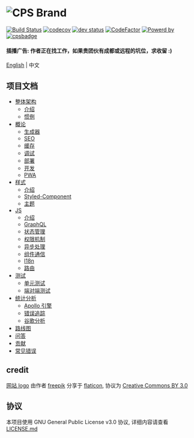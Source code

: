 ![CPS Brand](https://github.com/mydearxym/mastani_server/blob/dev/docs/snapshots/cps_logo_md.png?raw=true)
=========
[![Build Status](https://travis-ci.org/coderplanets/coderplanets_web.svg?branch=dev)](https://travis-ci.org/coderplanets/coderplanets_web)
[![codecov](https://codecov.io/gh/coderplanets/coderplanets_web/branch/dev/graph/badge.svg)](https://codecov.io/gh/coderplanets/coderplanets_web)
[![dev status](https://david-dm.org/coderplanets/coderplanets_web.svg)](https://david-dm.org/coderplanets/coderplanets_web)
[![CodeFactor](https://www.codefactor.io/repository/github/coderplanets/coderplanets_web/badge)](https://www.codefactor.io/repository/github/coderplanets/coderplanets_web)
[![Powerd by](https://badgen.now.sh/badge/mastani/powered/a871c1)](https://github.com/mastani-stack)
[![cpsbadge](https://badgen.net/badge/join%20community/on%20coderplanets/9cb77b)](https://coderplanets.com)


#### 插播广告: 作者正在找工作，如果贵团伙有成都或远程的坑位，求收留 :)

[English](https://github.com/coderplanets/coderplanets_web/blob/docs/README.md) | 中文 


## 项目文档

- [整体架构](docs/architecture)
  - [介绍](docs/architecture/intro.zh-CN.md)
  - [惯例](docs/architecture/convention.zh-CN.md)
- [概论](docs/general)
  - [生成器](docs/general/generator.zh-CN.md)
  - [SEO](docs/general/seo.zh-CN.md)
  - [缓存](docs/general/cache.zh-CN.md)
  - [调试](docs/general/debugging.zh-CN.md)
  - [部署](docs/general/deployment.zh-CN.md)
  - [开发](docs/general/develop.zh-CN.md)
  - [PWA](docs/general/pwa.zh-CN.md)
- [样式](docs/styling/intro.zh-CN.md)
  - [介绍](docs/styling/intro.zh-CN.md)
  - [Styled-Component](docs/styling/styled-component.zh-CN.md)
  - [主题](docs/styling/theming.zh-CN.md)
- [JS](docs/js)
  - [介绍](docs/js/intro.zh-CN.md)
  - [GraphQL](docs/js/GrqphQL.zh-CN.md)
  - [状态管理](docs/js/state-management.zh-CN.md)
  - [权限机制](docs/js/auth.zh-CN.md)
  - [异步处理](docs/js/async.zh-CN.md)
  - [组件通信](docs/js/communication.zh-CN.md)
  - [I18n](docs/js/i18n.zh-CN.md)
  - [路由](docs/js/routing.zh-CN.md)
- [测试](docs/testing)
  - [单元测试](docs/testing/unit-testing.zh-CN.md)
  - [端对端测试](docs/testing/e2e-testing.zh-CN.md)
- [统计分析](docs/analysis)
  - [Apollo 引擎](docs/analysis/apollo-engine.zh-CN.md)
  - [错误追踪](docs/analysis/error-tracking.zh-CN.md)
  - [谷歌分析](docs/analysis/google-analysis.zh-CN.md)
- [路线图](docs/Roadmap.md)
- [问答](docs/FAQ.zh-CN.md)
- [贡献](docs/Contributing.zh-CN.md)
- [常见错误](docs/Troubleshooting.zh-CN.md)


## credit 

[网站
logo](https://www.flaticon.com/free-icon/keyboard_211884#term=keyboard&page=8&position=88)
由作者
[freepik](https://www.flaticon.com/authors/freepik) 分享于
[flaticon](https://www.flaticon.com), 协议为 [Creative Commons BY 3.0](http://creativecommons.org/licenses/by/3.0)

## 协议

本项目使用 GNU General Public License v3.0 协议, 详细内容请查看 [LICENSE.md](https://github.com/coderplanets/coderplanets_web/blob/docs/LICENSE)


